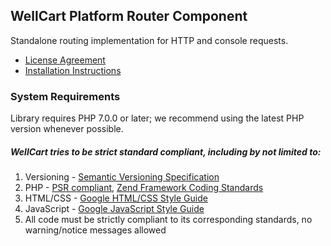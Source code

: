 ## WellCart Platform Router Component

Standalone routing implementation for HTTP and console requests.

* [License Agreement](LICENSE.md)
* [Installation Instructions](docs/Component_Installation_Instructions.md)

### System Requirements

Library requires PHP 7.0.0 or later; we recommend using the
latest PHP version whenever possible.

##### WellCart tries to be strict standard compliant, including by not limited to:

1. Versioning - [Semantic Versioning Specification](http://semver.org)
2. PHP - [PSR compliant](https://github.com/php-fig/fig-standards), [Zend Framework Coding Standards](http://framework.zend.com/manual/current/en/ref/coding.standard.html)
3. HTML/CSS - [Google HTML/CSS Style Guide](https://google.github.io/styleguide/htmlcssguide.xml)
4. JavaScript - [Google JavaScript Style Guide](https://google.github.io/styleguide/javascriptguide.xml)
5. All code must be strictly compliant to its corresponding standards, no warning/notice messages allowed